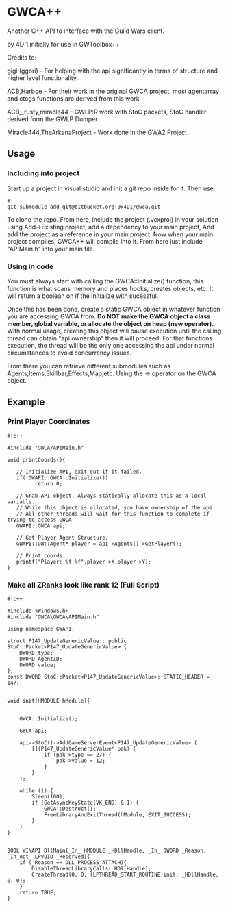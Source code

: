 # GWCA++ #

Another C++ API to interface with the Guild Wars client.

by 4D 1 initially for use in GWToolbox++

Credits to:

gigi (ggori) - For helping with the api significantly in terms of structure and higher level functionality.

ACB,Harboe - For their work in the original GWCA project, most agentarray and ctogs functions are derived from this work

ACB,_rusty,miracle44 - GWLP:R work with StoC packets, StoC handler derived form the GWLP Dumper

Miracle444,TheArkanaProject - Work done in the GWA2 Project.


## Usage ##

### Including into project ###

Start up a project in visual studio and init a git repo inside for it. Then use:

```
#!
git submodule add git@bitbucket.org:0x4D1/gwca.git
```

To clone the repo. From here, include the project (.vcxproj) in your solution using Add->Existing project, add a dependency to your main project, And add the project as a reference in your main project. Now when your main project compiles, GWCA++ will compile into it. From here just include "APIMain.h" into your main file.

### Using in code ###

You must always start with calling the GWCA::Initialize() function, this function is what scans memory and places hooks, creates objects, etc. It will return a boolean on if the Initialize with sucessful.

Once this has been done, create a static GWCA object in whatever function you are accessing GWCA from. **Do NOT make the GWCA object a class member, global variable, or allocate the object on heap (new operator).** With normal usage, creating this object will pause execution until the calling thread can obtain "api ownership" then it will proceed. For that functions execution, the thread will be the only one accessing the api under normal circumstances to avoid concurrency issues.

From there you can retrieve different submodules such as Agents,Items,Skillbar,Effects,Map,etc. Using the -> operator on the GWCA object.

## Example ##

### Print Player Coordinates ###


```
#!c++

#include "GWCA/APIMain.h"

void printCoords(){

   // Initialize API, exit out if it failed.
   if(!GWAPI::GWCA::Initialize())
         return 0;

   // Grab API object. Always statically allocate this as a local variable.
   // While this object is allocated, you have ownership of the api.
   // All other threads will wait for this function to complete if trying to access GWCA
   GWAPI::GWCA api;

   // Get Player Agent Structure.
   GWAPI::GW::Agent* player = api->Agents()->GetPlayer();

   // Print coords.
   printf("Player: %f %f",player->X,player->Y);
}
```

### Make all ZRanks look like rank 12 (Full Script) ###


```
#!c++

#include <Windows.h>
#include "GWCA\GWCA\APIMain.h"

using namespace GWAPI;

struct P147_UpdateGenericValue : public StoC::Packet<P147_UpdateGenericValue> {
	DWORD type;
	DWORD AgentID;
	DWORD value;
};
const DWORD StoC::Packet<P147_UpdateGenericValue>::STATIC_HEADER = 147;


void init(HMODULE hModule){


	GWCA::Initialize();

	GWCA api;

	api->StoC()->AddGameServerEvent<P147_UpdateGenericValue> (
		[](P147_UpdateGenericValue* pak) {
			if (pak->type == 27) {
				pak->value = 12;
			}
		}
	);

	while (1) {
		Sleep(100);
		if (GetAsyncKeyState(VK_END) & 1) {
			GWCA::Destruct();
			FreeLibraryAndExitThread(hModule, EXIT_SUCCESS);
		}
	}
}


BOOL WINAPI DllMain(_In_ HMODULE _HDllHandle, _In_ DWORD _Reason, _In_opt_ LPVOID _Reserved){
	if (_Reason == DLL_PROCESS_ATTACH){
		DisableThreadLibraryCalls(_HDllHandle);
		CreateThread(0, 0, (LPTHREAD_START_ROUTINE)init, _HDllHandle, 0, 0);
	}
	return TRUE;
}
```